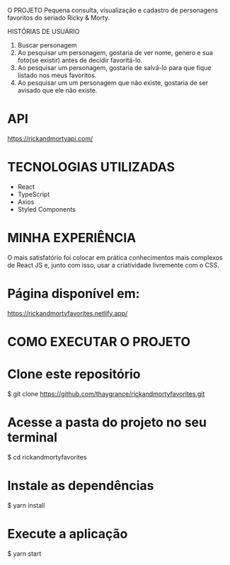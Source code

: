 O PROJETO
Pequena consulta, visualização e cadastro de personagens favoritos do seriado Ricky & Morty.


HISTÓRIAS DE USUÁRIO
1. Buscar personagem
2. Ao pesquisar um personagem, gostaria de ver nome, genero e sua foto(se existir) antes de decidir favoritá-lo.
3. Ao pesquisar um personagem, gostaria de salvá-lo para que fique listado nos meus favoritos.
4. Ao pesquisar um um personagem que não existe, gostaria de ser avisado que ele não existe.


# API
https://rickandmortyapi.com/


# TECNOLOGIAS UTILIZADAS
- React
- TypeScript
- Axios
- Styled Components


# MINHA EXPERIÊNCIA
O mais satisfatório foi colocar em prática conhecimentos mais complexos de React JS e, junto com isso, usar a criatividade livremente com o CSS.


# Página disponível em:
https://rickandmortyfavorites.netlify.app/


# COMO EXECUTAR O PROJETO

# Clone este repositório
$ git clone https://github.com/thaygrance/rickandmortyfavorites.git

# Acesse a pasta do projeto no seu terminal
$ cd rickandmortyfavorites

# Instale as dependências
$ yarn install

# Execute a aplicação 
$ yarn start
